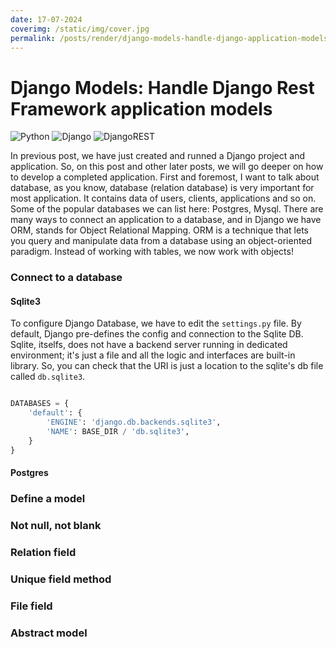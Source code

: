 ```yaml
---
date: 17-07-2024
coverimg: /static/img/cover.jpg
permalink: /posts/render/django-models-handle-django-application-models
---
```


# Django Models: Handle Django Rest Framework application models

![Python](https://img.shields.io/badge/python-3670A0?style=for-the-badge&logo=python&logoColor=ffdd54)
![Django](https://img.shields.io/badge/django-%23092E20.svg?style=for-the-badge&logo=django&logoColor=white)
![DjangoREST](https://img.shields.io/badge/DJANGO-REST-ff1709?style=for-the-badge&logo=django&logoColor=white&color=ff1709&labelColor=gray)

In previous post, we have just created and runned a Django project and application. So, on this post and other later posts, we will go deeper on how to develop a completed application. First and foremost, I want to talk about database, as you know, database (relation database) is very important for most application. It contains data of users, clients, applications and so on. Some of the popular databases we can list here: Postgres, Mysql. There are many ways to connect an application to a database, and in Django we have ORM, stands for Object Relational Mapping. ORM is a technique that lets you query and manipulate data from a database using an object-oriented paradigm. Instead of working with tables, we now work with objects!

### Connect to a database

#### Sqlite3
To configure Django Database, we have to edit the `settings.py` file. By default, Django pre-defines the config and connection to the Sqlite DB. Sqlite, itselfs, does not have a backend server running in dedicated environment; it's just a file and all the logic and interfaces are built-in library. So, you can check that the URI is just a location to the sqlite's db file called `db.sqlite3`.

```python

DATABASES = {
    'default': {
        'ENGINE': 'django.db.backends.sqlite3',
        'NAME': BASE_DIR / 'db.sqlite3',
    }
}

```

#### Postgres
### Define a model
### Not null, not blank
### Relation field
### Unique field method
### File field
### Abstract model
